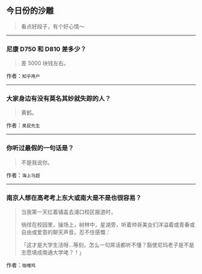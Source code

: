 ## 今日份的沙雕

> 看点好段子，有个好心情～


 
---

### 尼康 D750 和 D810 差多少？

> 差 5000 块钱左右。


作者：`知乎用户`

---

### 大家身边有没有莫名其妙就失踪的人？

> 黄鹤。


作者：`臭屁先生`

---

### 你听过最假的一句话是？

> 不是我说你。


作者：`海上马超`

---

### 南京人想在高考考上东大或南大是不是也很容易？

> 当我第一天扛着铺盖去浦口校区报道时，
> 
> 徜徉在校园里，操场上，树林中，星湖旁，听着帅哥美女们洋溢着或青春或自由或爱意的聊天声音，忍不住感慨：
> 
> 「这才是大学生活呀…等刻，怎么一句屌话都听不懂？豁使尼玛老子是不是志愿填成南通大学咾？！」


作者：`咖喱鸡`